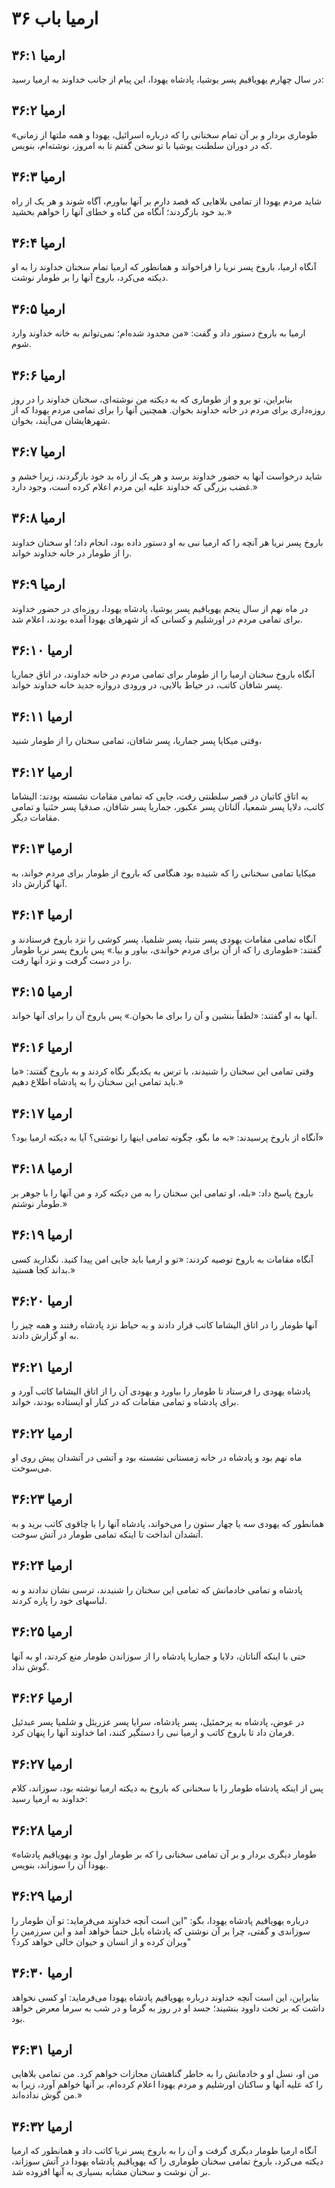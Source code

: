 # ارمیا باب ۳۶

## ارمیا ۳۶:۱
در سال چهارم یهویاقیم پسر یوشیا، پادشاه یهودا، این پیام از جانب خداوند به ارمیا رسید:

## ارمیا ۳۶:۲
«طوماری بردار و بر آن تمام سخنانی را که درباره اسرائیل، یهودا و همه ملتها از زمانی که در دوران سلطنت یوشیا با تو سخن گفتم تا به امروز، نوشته‌ام، بنویس.

## ارمیا ۳۶:۳
شاید مردم یهودا از تمامی بلاهایی که قصد دارم بر آنها بیاورم، آگاه شوند و هر یک از راه بد خود بازگردند؛ آنگاه من گناه و خطای آنها را خواهم بخشید.»

## ارمیا ۳۶:۴
آنگاه ارمیا، باروخ پسر نریا را فراخواند و همانطور که ارمیا تمام سخنان خداوند را به او دیکته می‌کرد، باروخ آنها را بر طومار نوشت.

## ارمیا ۳۶:۵
ارمیا به باروخ دستور داد و گفت: «من محدود شده‌ام؛ نمی‌توانم به خانه خداوند وارد شوم.

## ارمیا ۳۶:۶
بنابراین، تو برو و از طوماری که به دیکته من نوشته‌ای، سخنان خداوند را در روز روزه‌داری برای مردم در خانه خداوند بخوان. همچنین آنها را برای تمامی مردم یهودا که از شهرهایشان می‌آیند، بخوان.

## ارمیا ۳۶:۷
شاید درخواست آنها به حضور خداوند برسد و هر یک از راه بد خود بازگردند، زیرا خشم و غضب بزرگی که خداوند علیه این مردم اعلام کرده است، وجود دارد.»

## ارمیا ۳۶:۸
باروخ پسر نریا هر آنچه را که ارمیا نبی به او دستور داده بود، انجام داد؛ او سخنان خداوند را از طومار در خانه خداوند خواند.

## ارمیا ۳۶:۹
در ماه نهم از سال پنجم یهویاقیم پسر یوشیا، پادشاه یهودا، روزه‌ای در حضور خداوند برای تمامی مردم در اورشلیم و کسانی که از شهرهای یهودا آمده بودند، اعلام شد.

## ارمیا ۳۶:۱۰
آنگاه باروخ سخنان ارمیا را از طومار برای تمامی مردم در خانه خداوند، در اتاق جماریا پسر شافان کاتب، در حیاط بالایی، در ورودی دروازه جدید خانه خداوند خواند.

## ارمیا ۳۶:۱۱
وقتی میکایا پسر جماریا، پسر شافان، تمامی سخنان را از طومار شنید،

## ارمیا ۳۶:۱۲
به اتاق کاتبان در قصر سلطنتی رفت، جایی که تمامی مقامات نشسته بودند: الیشاما کاتب، دلایا پسر شمعیا، اَلناتان پسر عکبور، جماریا پسر شافان، صدقیا پسر حنَنیا و تمامی مقامات دیگر.

## ارمیا ۳۶:۱۳
میکایا تمامی سخنانی را که شنیده بود هنگامی که باروخ از طومار برای مردم خواند، به آنها گزارش داد.

## ارمیا ۳۶:۱۴
آنگاه تمامی مقامات یهودی پسر نتنیا، پسر شلمیا، پسر کوشی را نزد باروخ فرستادند و گفتند: «طوماری را که از آن برای مردم خواندی، بیاور و بیا.» پس باروخ پسر نریا طومار را در دست گرفت و نزد آنها رفت.

## ارمیا ۳۶:۱۵
آنها به او گفتند: «لطفاً بنشین و آن را برای ما بخوان.» پس باروخ آن را برای آنها خواند.

## ارمیا ۳۶:۱۶
وقتی تمامی این سخنان را شنیدند، با ترس به یکدیگر نگاه کردند و به باروخ گفتند: «ما باید تمامی این سخنان را به پادشاه اطلاع دهیم.»

## ارمیا ۳۶:۱۷
آنگاه از باروخ پرسیدند: «به ما بگو، چگونه تمامی اینها را نوشتی؟ آیا به دیکته ارمیا بود؟»

## ارمیا ۳۶:۱۸
باروخ پاسخ داد: «بله، او تمامی این سخنان را به من دیکته کرد و من آنها را با جوهر بر طومار نوشتم.»

## ارمیا ۳۶:۱۹
آنگاه مقامات به باروخ توصیه کردند: «تو و ارمیا باید جایی امن پیدا کنید. نگذارید کسی بداند کجا هستید.»

## ارمیا ۳۶:۲۰
آنها طومار را در اتاق الیشاما کاتب قرار دادند و به حیاط نزد پادشاه رفتند و همه چیز را به او گزارش دادند.

## ارمیا ۳۶:۲۱
پادشاه یهودی را فرستاد تا طومار را بیاورد و یهودی آن را از اتاق الیشاما کاتب آورد و برای پادشاه و تمامی مقامات که در کنار او ایستاده بودند، خواند.

## ارمیا ۳۶:۲۲
ماه نهم بود و پادشاه در خانه زمستانی نشسته بود و آتشی در آتشدان پیش روی او می‌سوخت.

## ارمیا ۳۶:۲۳
همانطور که یهودی سه یا چهار ستون را می‌خواند، پادشاه آنها را با چاقوی کاتب برید و به آتشدان انداخت تا اینکه تمامی طومار در آتش سوخت.

## ارمیا ۳۶:۲۴
پادشاه و تمامی خادمانش که تمامی این سخنان را شنیدند، ترسی نشان ندادند و نه لباسهای خود را پاره کردند.

## ارمیا ۳۶:۲۵
حتی با اینکه اَلناتان، دلایا و جماریا پادشاه را از سوزاندن طومار منع کردند، او به آنها گوش نداد.

## ارمیا ۳۶:۲۶
در عوض، پادشاه به یرحمئیل، پسر پادشاه، سرايا پسر عزریئل و شلمیا پسر عبدئیل فرمان داد تا باروخ کاتب و ارمیا نبی را دستگیر کنند، اما خداوند آنها را پنهان کرد.

## ارمیا ۳۶:۲۷
پس از اینکه پادشاه طومار را با سخنانی که باروخ به دیکته ارمیا نوشته بود، سوزاند، کلام خداوند به ارمیا رسید:

## ارمیا ۳۶:۲۸
«طومار دیگری بردار و بر آن تمامی سخنانی را که بر طومار اول بود و یهویاقیم پادشاه یهودا آن را سوزاند، بنویس.

## ارمیا ۳۶:۲۹
درباره یهویاقیم پادشاه یهودا، بگو: "این است آنچه خداوند می‌فرماید: تو آن طومار را سوزاندی و گفتی، چرا بر آن نوشتی که پادشاه بابل حتماً خواهد آمد و این سرزمین را ویران کرده و از انسان و حیوان خالی خواهد کرد؟"

## ارمیا ۳۶:۳۰
بنابراین، این است آنچه خداوند درباره یهویاقیم پادشاه یهودا می‌فرماید: او کسی نخواهد داشت که بر تخت داوود بنشیند؛ جسد او در روز به گرما و در شب به سرما معرض خواهد بود.

## ارمیا ۳۶:۳۱
من او، نسل او و خادمانش را به خاطر گناهشان مجازات خواهم کرد. من تمامی بلاهایی را که علیه آنها و ساکنان اورشلیم و مردم یهودا اعلام کرده‌ام، بر آنها خواهم آورد، زیرا به من گوش نداده‌اند.»

## ارمیا ۳۶:۳۲
آنگاه ارمیا طومار دیگری گرفت و آن را به باروخ پسر نریا کاتب داد و همانطور که ارمیا دیکته می‌کرد، باروخ تمامی سخنان طوماری را که یهویاقیم پادشاه یهودا در آتش سوزاند، بر آن نوشت و سخنان مشابه بسیاری به آنها افزوده شد.
